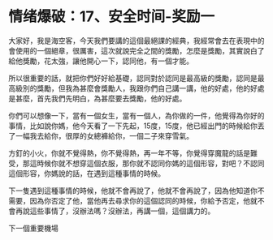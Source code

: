 # 情绪爆破：17、安全时间-奖励一

大家好，我是海空客，今天我們要講的這個最絕課的經典，我經常會去在表現中的會使用的一個絕章，很厲害，這次就說完全之間的獎勵，怎麼是獎勵，其實說白了給他獎勵，花太強，讓他開心一下，認同他，有一個才能。

所以很重要的話，就把你們好好給基礎，認同對於認同是最高級的獎勵，認同是最高級別的獎勵，但我為甚麼會獎勵人，我跟你們自己講一講，他的好處，他的好處是甚麼，首先我們先明白，為甚麼要去獎勵，他的好處。

你們可以想像一下，當有一個女生，當有一個人，為你做的一件，他覺得為你好的事情，比如說你媽，他今天看了一下先起，15度，15度，他已經出門的時候給你丟了一幅我去給你，很厚的女總褲給你，一個二子來穿雪氣。

方釘的小火，你就不覺得熱，你不覺得熱，再一年不等，你覺得穿魔龍的話是難受，那這時候你就不想穿這個衣服，那你就不認同你媽的這個形容，對吧？不認同這個形容，你媽說的話，在遇到這種事情的時候。

下一隻遇到這種事情的時候，他就不會再說了，他就不會再說了，因為他知道你不需要，因為你否定了他，當他再去尋求你的這個認同的時候，你給予否定，他就不會再說這些事情了，沒辦法嗎？沒辦法，再講一個，這個講力的。

下一個重要機場